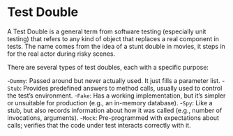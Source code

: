 # Test Double

A Test Double is a general term from software testing (especially unit testing) that refers to any kind of object that replaces a real component in tests. The name comes from the idea of a stunt double in movies, it steps in for the real actor during risky scenes.

There are several types of test doubles, each with a specific purpose:

-`Dummy`: Passed around but never actually used. It just fills a parameter list.
-`Stub`: Provides predefined answers to method calls, usually used to control the test’s environment.
-`Fake`: Has a working implementation, but it’s simpler or unsuitable for production (e.g., an in-memory database).
-`Spy`: Like a stub, but also records information about how it was called (e.g., number of invocations, arguments).
-`Mock`: Pre-programmed with expectations about calls; verifies that the code under test interacts correctly with it.
